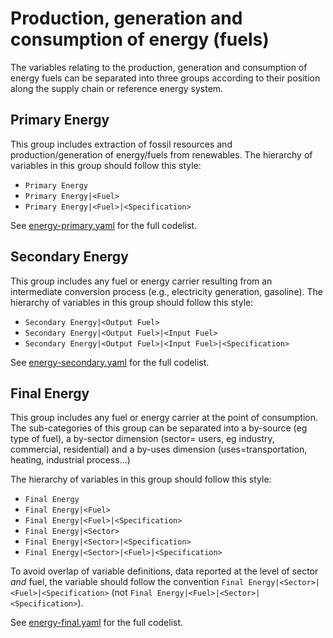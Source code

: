 # Production, generation and consumption of energy (fuels)

The variables relating to the production, generation and consumption of
energy fuels can be separated into three groups according to their position
along the supply chain or reference energy system.

## Primary Energy

This group includes extraction of fossil resources and production/generation
of energy/fuels from renewables. 
The hierarchy of variables in this group should follow this style:

- `Primary Energy`
- `Primary Energy|<Fuel>`
- `Primary Energy|<Fuel>|<Specification>`

See [energy-primary.yaml](energy-primary.yaml) for the full codelist.

## Secondary Energy

This group includes any fuel or energy carrier resulting from
an intermediate conversion process (e.g., electricity generation, gasoline).
The hierarchy of variables in this group should follow this style:

- `Secondary Energy|<Output Fuel>`
- `Secondary Energy|<Output Fuel>|<Input Fuel>`
- `Secondary Energy|<Output Fuel>|<Input Fuel>|<Specification>`

See [energy-secondary.yaml](energy-secondary.yaml) for the full codelist.

## Final Energy

This group includes any fuel or energy carrier at the point of consumption.
The sub-categories of this group can be separated into a by-source (eg type of fuel), 
a by-sector dimension (sector= users, eg industry, commercial, residential) 
and a by-uses dimension (uses=transportation, heating, industrial process...)

The hierarchy of variables in this group should follow this style:

- `Final Energy`
- `Final Energy|<Fuel>`
- `Final Energy|<Fuel>|<Specification>`
- `Final Energy|<Sector>`
- `Final Energy|<Sector>|<Specification>`
- `Final Energy|<Sector>|<Fuel>|<Specification>`

To avoid overlap of variable definitions, data reported at the level
of sector *and* fuel, the variable should follow the convention
`Final Energy|<Sector>|<Fuel>|<Specification>`
(not `Final Energy|<Fuel>|<Sector>|<Specification>`).

See [energy-final.yaml](energy-final.yaml) for the full codelist.
